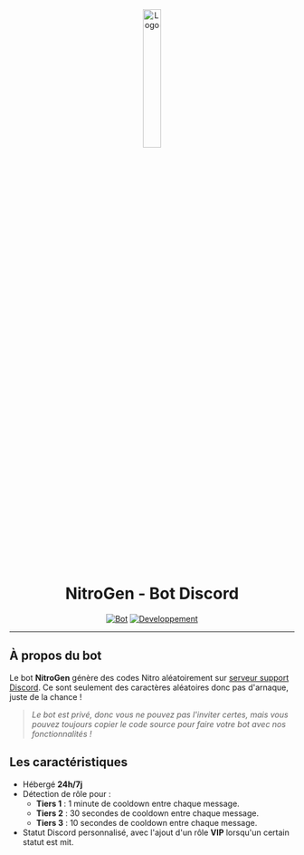 <div align="center">
  <a href="https://sylvain.pro/nitrogen"><img src="https://github.com/20syldev/nitrogen/blob/master/src/nitrogen.png" alt="Logo" width="25%" height="auto"></a>

  # NitroGen - Bot Discord
  [![Bot](https://custom-icon-badges.demolab.com/badge/Bot%20:-v1.2.0-6479ee?logo=nitrogen&labelColor=23272A)](https://github.com/20syldev/nitrogen/releases/latest)
  [![Developpement](https://img.shields.io/badge/Développement%20:-Terminé-37a658?labelColor=23272A)](https://sylvain.pro/nitrogen)
</div>

---

## À propos du bot
Le bot **NitroGen** génère des codes Nitro aléatoirement sur [serveur support Discord](https://sylvain.pro/nitrogen). Ce sont seulement des caractères aléatoires donc pas d'arnaque, juste de la chance !
> *Le bot est privé, donc vous ne pouvez pas l'inviter certes, mais vous pouvez toujours copier le code source pour faire votre bot avec nos fonctionnalités !*

## Les caractéristiques
- Hébergé **24h/7j**
- Détection de rôle pour :
  - **Tiers 1** : 1 minute de cooldown entre chaque message.
  - **Tiers 2** : 30 secondes de cooldown entre chaque message.
  - **Tiers 3** : 10 secondes de cooldown entre chaque message.
- Statut Discord personnalisé, avec l'ajout d'un rôle **VIP** lorsqu'un certain statut est mit.

